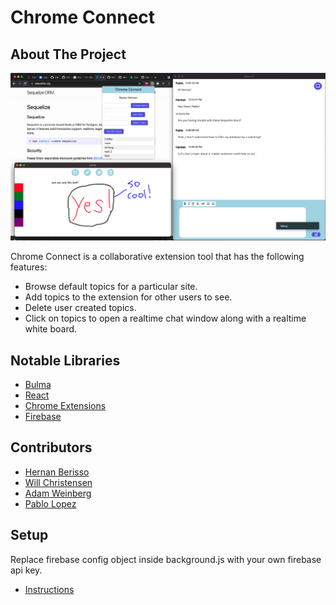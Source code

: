 # Chrome Connect

## About The Project

!['Chrome Connect'](https://github.com/ChromeConnect/ChromeConnect/blob/main/public/ChromeConnect.png?raw=true)

Chrome Connect is a collaborative extension tool that has the following features:

- Browse default topics for a particular site.
- Add topics to the extension for other users to see.
- Delete user created topics.
- Click on topics to open a realtime chat window along with a realtime white board.

## Notable Libraries

- [Bulma](https://bulma.io/)
- [React](https://reactjs.org/)
- [Chrome Extensions](https://developer.chrome.com/docs/extensions/)
- [Firebase](https://firebase.google.com/docs/web/setup)

## Contributors

- [Hernan Berisso](https://github.com/htothenan1)
- [Will Christensen](https://github.com/EWIllC)
- [Adam Weinberg](https://github.com/adamweinberg)
- [Pablo Lopez](https://github.com/PabloLopez98)

## Setup

Replace firebase config object inside background.js with your own firebase api key.

- [Instructions](https://github.com/ChromeConnect/ChromeConnect/blob/3bf4f12964374219940bb28fee9b21477d5ffa43/instruction.md)
